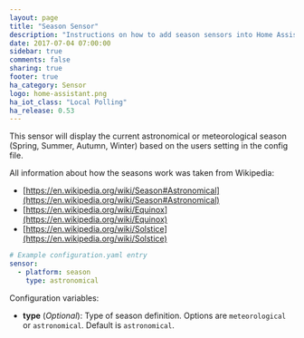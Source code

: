 ```yaml
---
layout: page
title: "Season Sensor"
description: "Instructions on how to add season sensors into Home Assistant."
date: 2017-07-04 07:00:00
sidebar: true
comments: false
sharing: true
footer: true
ha_category: Sensor
logo: home-assistant.png
ha_iot_class: "Local Polling"
ha_release: 0.53
---
```


This sensor will display the current astronomical or meteorological season (Spring, Summer, Autumn, Winter) based on the users setting in the config file.

All information about how the seasons work was taken from Wikipedia:

 - [https://en.wikipedia.org/wiki/Season#Astronomical](https://en.wikipedia.org/wiki/Season#Astronomical)
 - [https://en.wikipedia.org/wiki/Equinox](https://en.wikipedia.org/wiki/Equinox)
 - [https://en.wikipedia.org/wiki/Solstice](https://en.wikipedia.org/wiki/Solstice)


```yaml
# Example configuration.yaml entry
sensor:
  - platform: season
    type: astronomical
```

Configuration variables:

- **type** (*Optional*): Type of season definition. Options are `meteorological` or `astronomical`. Default is `astronomical`.
